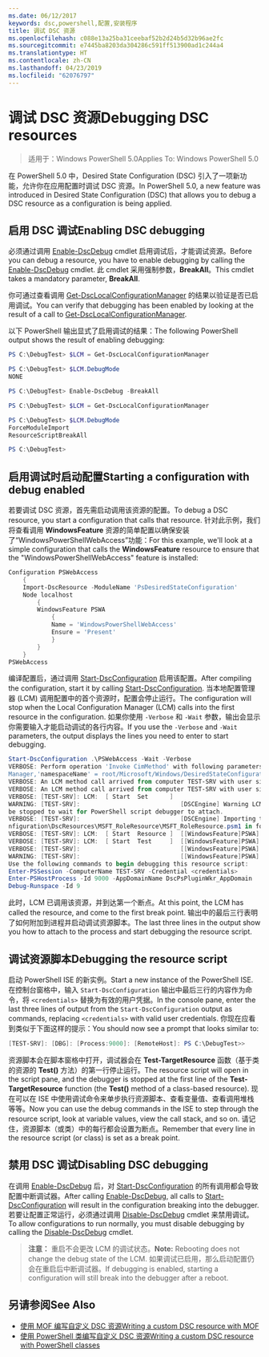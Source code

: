 ```yaml
---
ms.date: 06/12/2017
keywords: dsc,powershell,配置,安装程序
title: 调试 DSC 资源
ms.openlocfilehash: c088e13a25ba31ceebaf52b2d24b5d32b96ae2fc
ms.sourcegitcommit: e7445ba8203da304286c591ff513900ad1c244a4
ms.translationtype: HT
ms.contentlocale: zh-CN
ms.lasthandoff: 04/23/2019
ms.locfileid: "62076797"
---
```

# <a name="debugging-dsc-resources"></a><span data-ttu-id="cf3e4-103">调试 DSC 资源</span><span class="sxs-lookup"><span data-stu-id="cf3e4-103">Debugging DSC resources</span></span>

> <span data-ttu-id="cf3e4-104">适用于：Windows PowerShell 5.0</span><span class="sxs-lookup"><span data-stu-id="cf3e4-104">Applies To: Windows PowerShell 5.0</span></span>

<span data-ttu-id="cf3e4-105">在 PowerShell 5.0 中，Desired State Configuration (DSC) 引入了一项新功能，允许你在应用配置时调试 DSC 资源。</span><span class="sxs-lookup"><span data-stu-id="cf3e4-105">In PowerShell 5.0, a new feature was introduced in Desired State Configuration (DSC) that allows you to debug a DSC resource as a configuration is being applied.</span></span>

## <a name="enabling-dsc-debugging"></a><span data-ttu-id="cf3e4-106">启用 DSC 调试</span><span class="sxs-lookup"><span data-stu-id="cf3e4-106">Enabling DSC debugging</span></span>
<span data-ttu-id="cf3e4-107">必须通过调用 [Enable-DscDebug](/powershell/module/PSDesiredStateConfiguration/Enable-DscDebug) cmdlet 启用调试后，才能调试资源。</span><span class="sxs-lookup"><span data-stu-id="cf3e4-107">Before you can debug a resource, you have to enable debugging by calling the [Enable-DscDebug](/powershell/module/PSDesiredStateConfiguration/Enable-DscDebug) cmdlet.</span></span>
<span data-ttu-id="cf3e4-108">此 cmdlet 采用强制参数，**BreakAll**。</span><span class="sxs-lookup"><span data-stu-id="cf3e4-108">This cmdlet takes a mandatory parameter, **BreakAll**.</span></span>

<span data-ttu-id="cf3e4-109">你可通过查看调用 [Get-DscLocalConfigurationManager](/powershell/module/PSDesiredStateConfiguration/Get-DscLocalConfigurationManager) 的结果以验证是否已启用调试。</span><span class="sxs-lookup"><span data-stu-id="cf3e4-109">You can verify that debugging has been enabled by looking at the result of a call to [Get-DscLocalConfigurationManager](/powershell/module/PSDesiredStateConfiguration/Get-DscLocalConfigurationManager).</span></span>

<span data-ttu-id="cf3e4-110">以下 PowerShell 输出显式了启用调试的结果：</span><span class="sxs-lookup"><span data-stu-id="cf3e4-110">The following PowerShell output shows the result of enabling debugging:</span></span>


```powershell
PS C:\DebugTest> $LCM = Get-DscLocalConfigurationManager

PS C:\DebugTest> $LCM.DebugMode
NONE

PS C:\DebugTest> Enable-DscDebug -BreakAll

PS C:\DebugTest> $LCM = Get-DscLocalConfigurationManager

PS C:\DebugTest> $LCM.DebugMode
ForceModuleImport
ResourceScriptBreakAll

PS C:\DebugTest>
```


## <a name="starting-a-configuration-with-debug-enabled"></a><span data-ttu-id="cf3e4-111">启用调试时启动配置</span><span class="sxs-lookup"><span data-stu-id="cf3e4-111">Starting a configuration with debug enabled</span></span>
<span data-ttu-id="cf3e4-112">若要调试 DSC 资源，首先需启动调用该资源的配置。</span><span class="sxs-lookup"><span data-stu-id="cf3e4-112">To debug a DSC resource, you start a configuration that calls that resource.</span></span>
<span data-ttu-id="cf3e4-113">针对此示例，我们将查看调用 **WindowsFeature** 资源的简单配置以确保安装了“WindowsPowerShellWebAccess”功能：</span><span class="sxs-lookup"><span data-stu-id="cf3e4-113">For this example, we'll look at a simple configuration that calls the **WindowsFeature** resource to ensure that the "WindowsPowerShellWebAccess" feature is installed:</span></span>

```powershell
Configuration PSWebAccess
    {
    Import-DscResource -ModuleName 'PsDesiredStateConfiguration'
    Node localhost
        {
        WindowsFeature PSWA
            {
            Name = 'WindowsPowerShellWebAccess'
            Ensure = 'Present'
            }
        }
    }
PSWebAccess
```
<span data-ttu-id="cf3e4-114">编译配置后，通过调用 [Start-DscConfiguration](/powershell/module/psdesiredstateconfiguration/start-dscconfiguration) 启用该配置。</span><span class="sxs-lookup"><span data-stu-id="cf3e4-114">After compiling the configuration, start it by calling [Start-DscConfiguration](/powershell/module/psdesiredstateconfiguration/start-dscconfiguration).</span></span>
<span data-ttu-id="cf3e4-115">当本地配置管理器 (LCM) 调用配置中的首个资源时，配置会停止运行。</span><span class="sxs-lookup"><span data-stu-id="cf3e4-115">The configuration will stop when the Local Configuration Manager (LCM) calls into the first resource in the configuration.</span></span>
<span data-ttu-id="cf3e4-116">如果你使用 `-Verbose` 和 `-Wait` 参数，输出会显示你需要输入才能启动调试的各行内容。</span><span class="sxs-lookup"><span data-stu-id="cf3e4-116">If you use the `-Verbose` and `-Wait` parameters, the output displays the lines you need to enter to start debugging.</span></span>

```powershell
Start-DscConfiguration .\PSWebAccess -Wait -Verbose
VERBOSE: Perform operation 'Invoke CimMethod' with following parameters, ''methodName' = SendConfigurationApply,'className' = MSFT_DSCLocalConfiguration
Manager,'namespaceName' = root/Microsoft/Windows/DesiredStateConfiguration'.
VERBOSE: An LCM method call arrived from computer TEST-SRV with user sid S-1-5-21-2127521184-1604012920-1887927527-108583.
VERBOSE: An LCM method call arrived from computer TEST-SRV with user sid S-1-5-21-2127521184-1604012920-1887927527-108583.
VERBOSE: [TEST-SRV]: LCM:  [ Start  Set      ]
WARNING: [TEST-SRV]:                            [DSCEngine] Warning LCM is in Debug 'ResourceScriptBreakAll' mode.  Resource script processing will
be stopped to wait for PowerShell script debugger to attach.
VERBOSE: [TEST-SRV]:                            [DSCEngine] Importing the module C:\WINDOWS\system32\WindowsPowerShell\v1.0\Modules\PSDesiredStateCo
nfiguration\DscResources\MSFT_RoleResource\MSFT_RoleResource.psm1 in force mode.
VERBOSE: [TEST-SRV]: LCM:  [ Start  Resource ]  [[WindowsFeature]PSWA]
VERBOSE: [TEST-SRV]: LCM:  [ Start  Test     ]  [[WindowsFeature]PSWA]
VERBOSE: [TEST-SRV]:                            [[WindowsFeature]PSWA] Importing the module MSFT_RoleResource in force mode.
WARNING: [TEST-SRV]:                            [[WindowsFeature]PSWA] Resource is waiting for PowerShell script debugger to attach.
Use the following commands to begin debugging this resource script:
Enter-PSSession -ComputerName TEST-SRV -Credential <credentials>
Enter-PSHostProcess -Id 9000 -AppDomainName DscPsPluginWkr_AppDomain
Debug-Runspace -Id 9
```
<span data-ttu-id="cf3e4-117">此时，LCM 已调用该资源，并到达第一个断点。</span><span class="sxs-lookup"><span data-stu-id="cf3e4-117">At this point, the LCM has called the resource, and come to the first break point.</span></span>
<span data-ttu-id="cf3e4-118">输出中的最后三行表明了如何附加到进程并启动调试资源脚本。</span><span class="sxs-lookup"><span data-stu-id="cf3e4-118">The last three lines in the output show you how to attach to the process and start debugging the resource script.</span></span>

## <a name="debugging-the-resource-script"></a><span data-ttu-id="cf3e4-119">调试资源脚本</span><span class="sxs-lookup"><span data-stu-id="cf3e4-119">Debugging the resource script</span></span>

<span data-ttu-id="cf3e4-120">启动 PowerShell ISE 的新实例。</span><span class="sxs-lookup"><span data-stu-id="cf3e4-120">Start a new instance of the PowerShell ISE.</span></span>
<span data-ttu-id="cf3e4-121">在控制台窗格中，输入 `Start-DscConfiguration` 输出中最后三行的内容作为命令，将 `<credentials>` 替换为有效的用户凭据。</span><span class="sxs-lookup"><span data-stu-id="cf3e4-121">In the console pane, enter the last three lines of output from the `Start-DscConfiguration` output as commands, replacing `<credentials>` with valid user credentials.</span></span>
<span data-ttu-id="cf3e4-122">你现在应看到类似于下面这样的提示：</span><span class="sxs-lookup"><span data-stu-id="cf3e4-122">You should now see a prompt that looks similar to:</span></span>

```powershell
[TEST-SRV]: [DBG]: [Process:9000]: [RemoteHost]: PS C:\DebugTest>>
```

<span data-ttu-id="cf3e4-123">资源脚本会在脚本窗格中打开，调试器会在 **Test-TargetResource** 函数（基于类的资源的 **Test()** 方法）的第一行停止运行。</span><span class="sxs-lookup"><span data-stu-id="cf3e4-123">The resource script will open in the script pane, and the debugger is stopped at the first line of the **Test-TargetResource** function (the **Test()** method of a class-based resource).</span></span>
<span data-ttu-id="cf3e4-124">现在可以在 ISE 中使用调试命令来单步执行资源脚本、查看变量值、查看调用堆栈等等。</span><span class="sxs-lookup"><span data-stu-id="cf3e4-124">Now you can use the debug commands in the ISE to step through the resource script, look at variable values, view the call stack, and so on.</span></span> <span data-ttu-id="cf3e4-125">请记住，资源脚本（或类）中的每行都会设置为断点。</span><span class="sxs-lookup"><span data-stu-id="cf3e4-125">Remember that every line in the resource script (or class) is set as a break point.</span></span>

## <a name="disabling-dsc-debugging"></a><span data-ttu-id="cf3e4-126">禁用 DSC 调试</span><span class="sxs-lookup"><span data-stu-id="cf3e4-126">Disabling DSC debugging</span></span>

<span data-ttu-id="cf3e4-127">在调用 [Enable-DscDebug](/powershell/module/PSDesiredStateConfiguration/Enable-DscDebug) 后，对 [Start-DscConfiguration](/powershell/module/psdesiredstateconfiguration/start-dscconfiguration) 的所有调用都会导致配置中断调试器。</span><span class="sxs-lookup"><span data-stu-id="cf3e4-127">After calling [Enable-DscDebug](/powershell/module/PSDesiredStateConfiguration/Enable-DscDebug), all calls to [Start-DscConfiguration](/powershell/module/psdesiredstateconfiguration/start-dscconfiguration) will result in the configuration breaking into the debugger.</span></span> <span data-ttu-id="cf3e4-128">若要让配置正常运行，必须通过调用 [Disable-DscDebug](/powershell/module/PSDesiredStateConfiguration/Disable-DscDebug) cmdlet 来禁用调试。</span><span class="sxs-lookup"><span data-stu-id="cf3e4-128">To allow configurations to run normally, you must disable debugging by calling the [Disable-DscDebug](/powershell/module/PSDesiredStateConfiguration/Disable-DscDebug) cmdlet.</span></span>

><span data-ttu-id="cf3e4-129">**注意：** 重启不会更改 LCM 的调试状态。</span><span class="sxs-lookup"><span data-stu-id="cf3e4-129">**Note:** Rebooting does not change the debug state of the LCM.</span></span> <span data-ttu-id="cf3e4-130">如果调试已启用，那么启动配置仍会在重启后中断调试器。</span><span class="sxs-lookup"><span data-stu-id="cf3e4-130">If debugging is enabled, starting a configuration will still break into the debugger after a reboot.</span></span>

## <a name="see-also"></a><span data-ttu-id="cf3e4-131">另请参阅</span><span class="sxs-lookup"><span data-stu-id="cf3e4-131">See Also</span></span>

- [<span data-ttu-id="cf3e4-132">使用 MOF 编写自定义 DSC 资源</span><span class="sxs-lookup"><span data-stu-id="cf3e4-132">Writing a custom DSC resource with MOF</span></span>](../resources/authoringResourceMOF.md)
- [<span data-ttu-id="cf3e4-133">使用 PowerShell 类编写自定义 DSC 资源</span><span class="sxs-lookup"><span data-stu-id="cf3e4-133">Writing a custom DSC resource with PowerShell classes</span></span>](../resources/authoringResourceClass.md)
